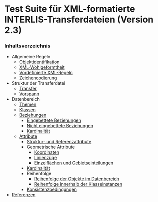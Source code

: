 # Test Suite für XML-formatierte INTERLIS-Transferdateien (Version 2.3)

### Inhaltsverzeichnis

* Allgemeine Regeln
  - [Objektidentifikation](identifiers.md)
  - [XML-Wohlgeformtheit](xml.md)
  - [Vordefinierte XML-Regeln](#312-vordefinierte-xml-regeln)
  - [Zeichencodierung](charEncoding.md)
* Struktur der Transferdatei
  - [Transfer](transfer.md)
  - [Vorspann](vorspann.md)
* Datenbereich
   - [Themen](topic.md)
   - [Klassen](classes.md)
   - [Beziehungen](associations.md#beziehungen)
     - [Eingebettete Beziehungen](associations.md#eingebettete-beziehungen)
     - [Nicht eingebettete Beziehungen](associations.md#nicht-eingebettete-beziehungen)
     - [Kardinalität](associations.md#kardinalität)
   - [Attribute](attributes.md#attribute)
     - [Struktur- und Referenzattribute](attributes.md#struktur--und-referenzattribute)
     - Geometrische Attribute
       - [Koordinaten](attributes.md#geometrische-attribute-koordinaten)
       - [Linienzüge](attributes.md#geometrische-attribute-linienzüge)
       - [Einzelflächen und Gebietseinteilungen](attributes.md#geometrische-attribute-einzelflächen-und-gebietseinteilungen)
     - [Kardinalität](attributes.md#kardinalität)
     - Reihenfolge
       - [Reihenfolge der Objekte im Datenbereich](order.md#reihenfolge-der-objekte-im-datenbereich)
       - [Reihenfolge innerhalb der Klasseinstanzen](order.md#reihenfolge-innerhalb-der-klasseinstanzen)
     - [Konsistenzbedingungen](constraints.md)
* [Referenzen](bib.md)
